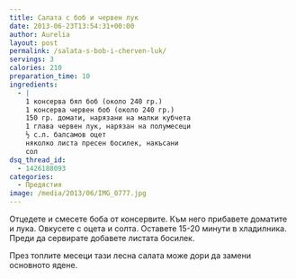 ```yaml
---
title: Салата с боб и червен лук
date: 2013-06-23T13:54:31+00:00
author: Aurelia
layout: post
permalink: /salata-s-bob-i-cherven-luk/
servings: 3
calories: 210
preparation_time: 10
ingredients:
  - |
    1 консерва бял боб (около 240 гр.)
    1 консерва червен боб (около 240 гр.)
    150 гр. домати, нарязани на малки кубчета
    1 глава червен лук, нарязан на полумесеци
    ½ с.л. балсамов оцет
    няколко листа пресен босилек, накъсани
    сол
dsq_thread_id:
  - 1426188093
categories:
  - Предястия
image: /media/2013/06/IMG_0777.jpg
---
```

Отцедете и смесете боба от консервите. Към него прибавете доматите и лука. Овкусете с оцета и солта. Оставете 15-20 минути в хладилника. Преди да сервирате добавете листата босилек.
  
През топлите месеци тази лесна салата може дори да замени основното ядене.